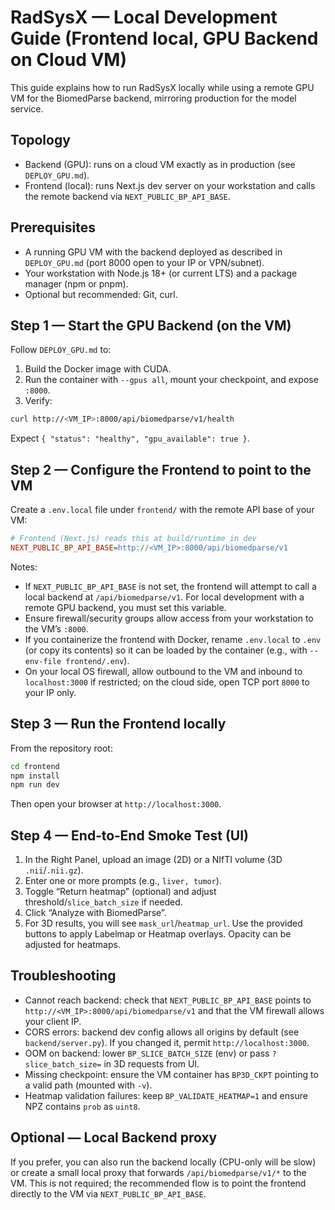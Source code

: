 # RadSysX — Local Development Guide (Frontend local, GPU Backend on Cloud VM)

This guide explains how to run RadSysX locally while using a remote GPU VM for the BiomedParse backend, mirroring production for the model service.

## Topology
- Backend (GPU): runs on a cloud VM exactly as in production (see `DEPLOY_GPU.md`).
- Frontend (local): runs Next.js dev server on your workstation and calls the remote backend via `NEXT_PUBLIC_BP_API_BASE`.

## Prerequisites
- A running GPU VM with the backend deployed as described in `DEPLOY_GPU.md` (port 8000 open to your IP or VPN/subnet).
- Your workstation with Node.js 18+ (or current LTS) and a package manager (npm or pnpm).
- Optional but recommended: Git, curl.

## Step 1 — Start the GPU Backend (on the VM)
Follow `DEPLOY_GPU.md` to:
1. Build the Docker image with CUDA.
2. Run the container with `--gpus all`, mount your checkpoint, and expose `:8000`.
3. Verify:
```bash
curl http://<VM_IP>:8000/api/biomedparse/v1/health
```
Expect `{ "status": "healthy", "gpu_available": true }`.

## Step 2 — Configure the Frontend to point to the VM
Create a `.env.local` file under `frontend/` with the remote API base of your VM:

```ini
# Frontend (Next.js) reads this at build/runtime in dev
NEXT_PUBLIC_BP_API_BASE=http://<VM_IP>:8000/api/biomedparse/v1
```

Notes:
- If `NEXT_PUBLIC_BP_API_BASE` is not set, the frontend will attempt to call a local backend at `/api/biomedparse/v1`. For local development with a remote GPU backend, you must set this variable.
- Ensure firewall/security groups allow access from your workstation to the VM’s `:8000`.
- If you containerize the frontend with Docker, rename `.env.local` to `.env` (or copy its contents) so it can be loaded by the container (e.g., with `--env-file frontend/.env`).
- On your local OS firewall, allow outbound to the VM and inbound to `localhost:3000` if restricted; on the cloud side, open TCP port `8000` to your IP only.

## Step 3 — Run the Frontend locally
From the repository root:

```bash
cd frontend
npm install
npm run dev
```

Then open your browser at `http://localhost:3000`.

## Step 4 — End‑to‑End Smoke Test (UI)
1. In the Right Panel, upload an image (2D) or a NIfTI volume (3D `.nii`/`.nii.gz`).
2. Enter one or more prompts (e.g., `liver, tumor`).
3. Toggle “Return heatmap” (optional) and adjust threshold/`slice_batch_size` if needed.
4. Click “Analyze with BiomedParse”.
5. For 3D results, you will see `mask_url`/`heatmap_url`. Use the provided buttons to apply Labelmap or Heatmap overlays. Opacity can be adjusted for heatmaps.

## Troubleshooting
- Cannot reach backend: check that `NEXT_PUBLIC_BP_API_BASE` points to `http://<VM_IP>:8000/api/biomedparse/v1` and that the VM firewall allows your client IP.
- CORS errors: backend dev config allows all origins by default (see `backend/server.py`). If you changed it, permit `http://localhost:3000`.
- OOM on backend: lower `BP_SLICE_BATCH_SIZE` (env) or pass `?slice_batch_size=` in 3D requests from UI.
- Missing checkpoint: ensure the VM container has `BP3D_CKPT` pointing to a valid path (mounted with `-v`).
- Heatmap validation failures: keep `BP_VALIDATE_HEATMAP=1` and ensure NPZ contains `prob` as `uint8`.

## Optional — Local Backend proxy
If you prefer, you can also run the backend locally (CPU-only will be slow) or create a small local proxy that forwards `/api/biomedparse/v1/*` to the VM. This is not required; the recommended flow is to point the frontend directly to the VM via `NEXT_PUBLIC_BP_API_BASE`.
